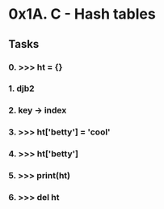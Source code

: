 # 0x1A. C - Hash tables

## Tasks

### 0. >>> ht = {}

### 1. djb2

### 2. key -> index

### 3. >>> ht['betty'] = 'cool'

### 4. >>> ht['betty']

### 5. >>> print(ht)

### 6. >>> del ht
